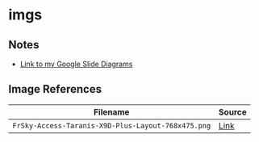 # imgs

## Notes
- [Link to my Google Slide Diagrams](https://docs.google.com/presentation/d/1ughUqpCExLxk6oe60-7m_Hx2MACRXD0lI170aV-kDC0)

## Image References
| Filename | Source |
| - | - |
| `FrSky-Access-Taranis-X9D-Plus-Layout-768x475.png` | [Link](https://device.report/manual/342515) |